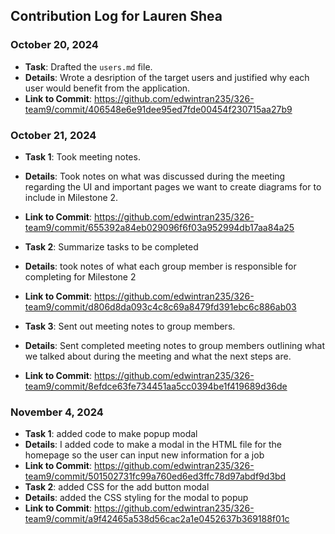 ## Contribution Log for Lauren Shea

### October 20, 2024
- **Task**: Drafted the `users.md` file.
- **Details**: Wrote a desription of the target users and justified why each user would benefit from the application.
- **Link to Commit**: https://github.com/edwintran235/326-team9/commit/406548e6e91dee95ed7fde00454f230715aa27b9

### October 21, 2024
- **Task 1**: Took meeting notes.
- **Details**: Took notes on what was discussed during the meeting regarding the UI and important pages we want to create diagrams for to include in Milestone 2.
- **Link to Commit**: https://github.com/edwintran235/326-team9/commit/655392a84eb029096f6f03a952994db17aa84a25

- **Task 2**: Summarize tasks to be completed
- **Details**: took notes of what each group member is responsible for completing for Milestone 2
- **Link to Commit**: https://github.com/edwintran235/326-team9/commit/d806d8da093c4c8c69a8479fd391ebc6c886ab03

- **Task 3**: Sent out meeting notes to group members.
- **Details**: Sent completed meeting notes to group members outlining what we talked about during the meeting and what the next steps are.
- **Link to Commit**: https://github.com/edwintran235/326-team9/commit/8efdce63fe734451aa5cc0394be1f419689d36de

### November 4, 2024
- **Task 1**: added code to make popup modal
- **Details**: I added code to make a modal in the HTML file for the homepage so the user can input new information for a job
- **Link to Commit**: https://github.com/edwintran235/326-team9/commit/501502731fc99a760ed6ed3ffc78d97abdf9d3bd
- **Task 2**: added CSS for the add button modal
- **Details**: added the CSS styling for the modal to popup
- **Link to Commit**: https://github.com/edwintran235/326-team9/commit/a9f42465a538d56cac2a1e0452637b369188f01c